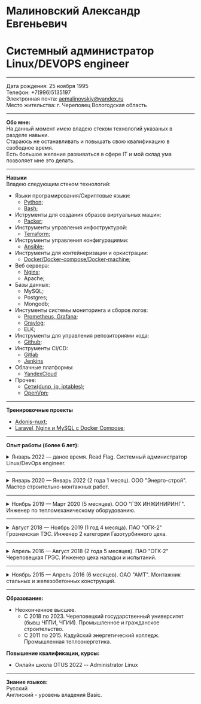 # Малиновский Александр Евгеньевич
# Системный администратор Linux/DEVOPS engineer
____
Дата рождения: 25 ноября 1995\
Телефон: +7(996)5135197\
Электронная почта: aemalinovskiy@yandex.ru\
Место жительства: г. Череповец Вологодская область
____
**Обо мне:** \
На данный момент имею владею стеком технологий указаных в разделе навыки.\
Стараюсь не останавливать и повышать свою квалификацию в свободное время.\
Есть большое желание развиваться в сфере IT и мой склад ума позволяет мне это делать.
____
**Навыки**\
Владею следующим стеком технологий:
- Языки програмирования/Скриптовые языки:
  - [Python](https://stepik.org/course/58852/syllabus); 
  - [Bash](/стек/bash);
- Иструменты для создания образов виртуальных машин:
  - [Packer](/стек/packer/Packer.pdf);
- Инструменты управления инфоструктурой:
  - [Terraform](/стек/terraform/terraform.pdf);
- Инструменты управления конфигурациями:
  - [Ansible](/стек/Ansible/);
- Инструменты для контейнеризации и оркистрации:
  - [Docker/Docker-compose/Docker-machine](/стек/Docker/Docker.pdf);
- Веб сервера:  
  - [Nginx](/стек/nginx-apache/ngnx-conf.png);
  - Apache; 
- Базы данных:
  - MySQL; 
  - Postgres;
  - Mongodb;
- Инстументы системы мониторинга и сборов логов:
  - [Prometheus, Grafana](/стек/Prometheus_Grafana/grafana.pdf);
  - [Graylog](/стек/graylog/graylog.pdf);
  - ELK;
- Инструменты для управления репозиториями кода:
  - [Github](/стек/Git/git.pdf);
- Инструменты CI/CD:
  - [Gitlab](/стек/gitlab/gitlab.pdf)
  - [Jenkins](/стек.jenkins/jenkins.pdf)
- Облачные платформы:
  - [YandexCloud](/стек/yandexcloud/yandexCloud.pdf)
- Прочее:
  - [Сети(dunp, ip, iptables)](/стек/сети);
  - [OpenVpn](/стек/openvpn/openVpn.pdf);
____
**Тренировочные проекты**
- [Adonis-nuxt](/стек/trening/Trening-project.pdf);
- [Laravel, Nginx и MySQL с Docker Compose](/стек/trening-laravel/laravel.pdf);
____
**Опыт работы (более 6 лет):**
  
<details>
  <summary> Январь 2022 — даное время. Read Flag. Системный администратор Linux/DevOps engineer. </summary>
  
**Обязаности:**
- Установка и настройка инструментов CI/CD;
- Настройка систем сбора логов и мониторинга серверов;
- Контернизация всех процесов в Docker;
- Настройка среды разработки на разные сервера(dev, stage, qa, prod);
- Настройка непрерывной интеграции и непрерывного развертывания программного обеспечения в процессе разработки c помощью Gitlab;
- Настройка веб серверов на nginx;
- Поиск и устранение неисправностей в работе серверов;
- Сопровождение проектов;

**Полученные навыки:**
- Docker; 
- Gitlab;
- Ansible;
  
**Достижения:**
- Прошел стажировку в короткий срок (2 недели вместо месяца).
- Спустя 2 месяца от трудоустройства заменил Devops инженера на время отпуска.  
</details>

____

<details>
  <summary> Январь 2020 — Январь 2022 (2 года 1 месяц). ООО "Энерго-строй". Мастер строительно-монтажных работ. </summary>
    
**Обязаности:**
- Организация и планирование работ на строительных площадках.
- Контроль монтажа первичной проводки 220В в жилых помещениях.
- Контроль расключения жилых помещений.
- Контроль монтажа окон, дверей в жилых помещениях.
- Контроль работ по первичной отделке жилых помещений.

**Полученные навыки:**
- Управление персоналом на строительной площадке.
- Постановка задач.
- Мотивация персонала на выполнение задач в короткие сроки.

**Достижения:**
- Сдал объекты ранее установленных сроков.
- Получил благодарственные письма и премии за качественное выполнение работ.
- Закрепило за собой репутацию исполнительного руководителя.
</details>

____

<details>
  <summary> Ноябрь 2019 — Март 2020 (5 месяцев). ООО "ГЭХ ИНЖИНИРИНГ". Инженер по тепломеханическому оборудованию. </summary>

**Обязаности:**
- Осуществление от лица заказчика строительного контроля за выполнением строительно-монтажных работ тепломеханического оборудования и приемку законченных - объектов от подрядных строительных организаций;
- Участие в рассмотрении и согласовании возникающих в ходе строительства изменений проектных решений;
- Участие в работе комиссий по приемке строительных объектов и сдаче их в эксплуатацию;
- Контроль качества устранения строительными организациями недоделок, дефектов в установленные сроки.

**Полученные навыки:**
- Обучаемость в сжатые сроки.
- Ориентирование в строительной документации.
- Чтение строительных чертежей.

**Достижения:**
- Выявил часть ошибок в строительной и проектной документации, что в следствии позволило сдать строительно-монтажные работы тепломеханического оборудования в установленные сроки и без дополнительных затрат для заказчика.
</details>

____

<details>
  <summary> Август 2018 — Ноябрь 2019 (1 год 4 месяца). ПАО "ОГК-2" Грозненская ТЭС. Инженер 2 категории Газотурбинного цеха. </summary>
 
**Обязаности:**  
- Технологическое сопровождение эксплуатации тепломеханического оборудования ГТЦ;
- Работа с оперативным персоналом ГТЦ с целью поддержания его готовности к выполнению своих профессиональных функций;
- Сопровождение подготовки выполнения ремонтов и технического обслуживания и других работ по поддержанию эксплуатационной готовности тепломеханического оборудования ГТЦ;
- Составление графика сменности оперативного персонала;
- Ведение табеля учета рабочего времени;
- Составление заявок на обучение оперативного персонала;
- Составление графика отпусков.

**Полученные навыки:**
- Обучения персонала.
- Мотивация персонала на развитие своих навыков.
- Чтение проектной документации тепломеханического оборудования.
- Чтение чертежей тепломеханического оборудования.
- Саморганизация
- Саморазвитие
- Работа с AutoCAD, SAP ИУС П ГК, 1C Enterprise.

**Достижения:**
- Получил категории промышленной безопасности А 1, Б 1.19, Б 7.1, Б 8.21 ,Б 8.22 ,Б 8.23, Б 9.31.
- Входил в состав команды ООО «Газпром Энергохолдинга» на Всероссийском Молодежном Образовательной Форуме «ТИМ Бирюса 2019».
- Являлся руководителем группы по проекту эффективность.
- Успешно окончил курс «Operation and maintenance Siemens» SGT-2000E v.8,9
- Подготовил персонал к пуску оборудования в установленные сроки.
- Подготовил кадровый резерв Газотурбинного цеха.
</details>

____

<details>
  <summary> Апрель 2016 — Август 2018 (2 года 5 месяцев). ПАО "ОГК-2" Череповецкая ГРЭС. Инженер цеха наладки и испытаний. </summary>

    
**Обязаности:**
- Проведение испытаний и наладочных работ на оборудовании.
- Проведение испытаний и наладочных работ привлеченными сторонними наладочными и исследовательскими организациями.
- Разработка и пересмотр режимных карт работы оборудования и режимных указаний.
- Контролирует соблюдение оперативным персоналом требований режимных карт работы оборудования и режимных указаний
- Разработка предложений и мероприятий, направленных на достижение максимально возможной надежной и экономичной работы оборудования;
- Проведение дефекации и приемки из ремонта тепловой изоляции и обмуровки оборудования.

**Полученные навыки:**
- Поиск и обработка информации по тепломеханическому оборудованию.
- Поиск и применение методик по наладке тепломеханического оборудования.
- Работа с технической документацией.
- Работа с Autodesk Revit, MS Word, MS Excel

**Достижения:**
- Защитил и внедрил проект по снижению расходов пара на собственные нужды Череповецкой ГРЭС.
- Закрепил полученные в колледже теоретические знания на практике.
</details>

____

<details>
  <summary> Ноябрь 2015 — Апрель 2016 (6 месяцев). ОАО "АМТ". Монтажник стальных и железобетонных конструкций. </summary> 


**Обязаности:**
- Монтаж простых стальных конструкций: лестниц, площадок ограждений, опорных стоек, кронштейнов, лесов, подмостей;
- Предварительную или укрупнительную сборку легких строительных конструкций;
- Нанесение разметки на листовом металле в соответствии с чертежом;

**Полученные навыки:**
- Чтения чертежей;
- Предварительная сборка конструкций из отдельных элементов, металлических конструкций из отдельных элементов;
- Выполнение предварительных сварочных работ при сборке конструкций из отдельных элементов
</details>

____

**Образование:**
- Неоконченное высшее.
    - С 2018 по 2023. Череповецкий государственный университет (бывш ЧГПИ, ЧГИИ). Промышленное и гражданское строительство. 
    - С 2011 по 2015. Кадуйский энергетический колледж. Промышленная теплоэнергетика.

**Повышение квалификации, курсы:**
- Онлайн школа OTUS 2022
    -- Administrator Linux

____

**Знание языков:**\
Русский\
Англиский - уровень владения Basic.




